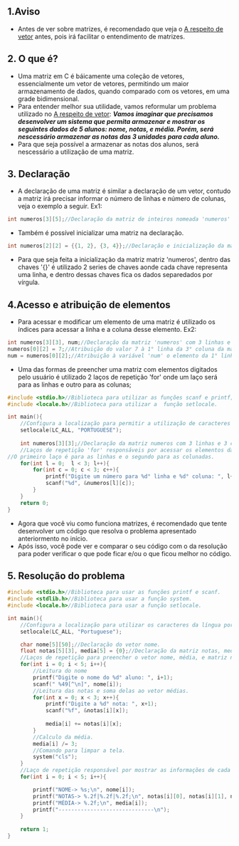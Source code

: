 ## 1.Aviso
+ Antes de ver sobre matrizes, é recomendado que veja o [A respeito de vetor](https://github.com/TauaRibeiro/A-respeito-de-C/blob/main/A%20respeito%20de%20vetor.md) antes, pois irá facilitar o entendimento de matrizes.

## 2. O que é?
+ Uma matriz em C é báicamente uma coleção de vetores, essencialmente um vetor de vetores, permitindo um maior armazenamento de dados, quando comparado com os vetores, em uma grade bidimensional.
+ Para entender melhor sua utilidade, vamos reformular um problema utilizado no [A respeito de vetor](https://github.com/TauaRibeiro/A-respeito-de-C/blob/main/A%20respeito%20de%20vetor.md):
***Vamos imaginar que precisamos desenvolver um sistema que permita armazenar e mostrar os seguintes dados de 5 alunos: nome, notas, e média. Porém, será nescessário
  armazenar as notas das 3 unidades para cada aluno.***
+ Para que seja possível a armazenar as notas dos alunos, será nescessário a utilização de uma matriz.

## 3. Declaração
+ A declaração de uma matriz é similar a declaração de um vetor, contudo a matriz irá precisar informar o número de linhas e número de colunas, veja o exemplo a seguir.
Ex1:
```C
int numeros[3][5];//Declaração da matriz de inteiros nomeada 'numeros' com 3 linhas e 5 colunas;
```
+ Também é possível inicializar uma matriz na declaração.
```C
int numeros[2][2] = {{1, 2}, {3, 4}};//Declaração e inicialização da matriz 'numeros' com a primeira linha contendo os valores 1 e 2, e a segunda linha com 3 e 4;
```
+ Para que seja feita a inicialização da matriz matriz 'numeros', dentro das chaves '{}' é utilizado 2 series de chaves aonde cada chave representa uma linha, e dentro dessas chaves fica os dados separedados por vírgula.

## 4.Acesso e atribuição de elementos
+ Para acessar e modificar um elemento de uma matriz é utilizado os índices para acessar a linha e a coluna desse elemento.
Ex2:
```C
int numeros[3][3], num;//Declaração da matriz 'numeros' com 3 linhas e 3 colunas, e da variável 'num';
numeros[0][2] = 7;//Atribuição do valor 7 à 1° linha da 3° coluna da matriz 'números';
num = numeros[0][2];//Atribuição à variável 'num' o elemento da 1° linha da 3° coluna da matriz 'numeros';
```

+ Uma das formas de preencher uma matriz com elementos digitados pelo usuário é utilizado 2 laços de repetição 'for' onde um laço será para as linhas e outro para as colunas;
```C
#include <stdio.h>//Biblioteca para utilizar as funções scanf e printf;
#include <locale.h>//Biblioteca para utilizar a  função setlocale.

int main(){
    //Configura a localização para permitir a utilização de caracteres da língua portuguesa.
    setlocale(LC_ALL, "PORTUGUESE");
    
	int numeros[3][3];//Declaração da matriz numeros com 3 linhas e 3 colunas;
	//Laços de repetição 'for' responsáveis por acessar os elementos da matriz.
//O primeiro laço é para as linhas e o segundo para as colunadas.
	for(int l = 0;  l < 3; l++){
		for(int c = 0; c < 3; c++){
			printf("Digite um número para %d° linha e %d° coluna: ", l+1, c+1);
			scanf("%d", &numeros[l][c]);
		}
	}   
    return 0;
}
```

+ Agora que você viu como funciona matrizes, é recomendado que tente desenvolver um código que resolva o problema apresentado anteriormento no início.
+ Após isso, você pode ver e comparar o seu código com o da resolução para poder verificar o que pode ficar e/ou o que ficou melhor no  código.

## 5. Resolução do problema
```C
#include <stdio.h>//Biblioteca para usar as funções printf e scanf.
#include <stdlib.h>//Biblioteca para usar a função system.
#include <locale.h>//Biblioteca para usar a função setlocale.

int main(){
    //Configura a localização para utilizar os caracteres da língua portuguesa.
    setlocale(LC_ALL, "Portuguese");

    char nome[5][50];//Declaração do vetor nome.
    float notas[5][3], media[5] = {0};//Declaração da matriz notas, media.
    //Laços de repetição para preencher o vetor nome, média, e matriz notas.
    for(int i = 0; i < 5; i++){
        //Leitura do nome
        printf("Digite o nome do %d° aluno: ", i+1);
        scanf(" %49[^\n]", nome[i]);
        //Leitura das notas e soma delas ao vetor médias.
        for(int x = 0; x < 3; x++){
            printf("Digite a %d° nota: ", x+1);
            scanf("%f", &notas[i][x]);
         
            media[i] += notas[i][x];
        }
        //Calculo da média.
        media[i] /= 3;
        //Comando para limpar a tela.
        system("cls");
    }
    //Laço de repetição responsável por mostrar as informações de cada aluno; 
    for(int i = 0; i < 5; i++){

        printf("NOME-> %s;\n", nome[i]);
        printf("NOTAS-> %.2f|%.2f|%.2f;\n", notas[i][0], notas[i][1], notas[i][2]);
        printf("MÉDIA-> %.2f;\n", media[i]);
        printf("------------------------------\n");
    }
   
    return 1;
}
```
